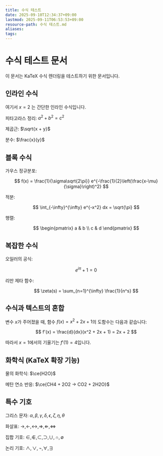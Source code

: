 ```yaml
---
title: 수식 테스트
date: 2025-09-10T12:34:37+09:00
lastmod: 2025-09-11T06:53:53+09:00
resource-path: 수식 테스트.md
aliases: 
tags: 
---
```

# 수식 테스트 문서

이 문서는 KaTeX 수식 렌더링을 테스트하기 위한 문서입니다.

## 인라인 수식

여기서 $x = 2$ 는 간단한 인라인 수식입니다.

피타고라스 정리: $a^2 + b^2 = c^2$

제곱근: $\sqrt{x + y}$

분수: $\frac{x}{y}$

## 블록 수식

가우스 정규분포:

$$
f(x) = \frac{1}{\sigma\sqrt{2\pi}} e^{-\frac{1}{2}\left(\frac{x-\mu}{\sigma}\right)^2}
$$

적분:

$$
\int_{-\infty}^{\infty} e^{-x^2} dx = \sqrt{\pi}
$$

행렬:

$$
\begin{pmatrix}
a & b \\
c & d
\end{pmatrix}
$$

## 복잡한 수식

오일러의 공식:

$$
e^{i\pi} + 1 = 0
$$

리만 제타 함수:

$$
\zeta(s) = \sum_{n=1}^{\infty} \frac{1}{n^s}
$$

## 수식과 텍스트의 혼합

변수 $x$가 주어졌을 때, 함수 $f(x) = x^2 + 2x + 1$의 도함수는 다음과 같습니다:

$$
f'(x) = \frac{d}{dx}(x^2 + 2x + 1) = 2x + 2
$$

따라서 $x = 1$에서의 기울기는 $f'(1) = 4$입니다.

## 화학식 (KaTeX 확장 기능)

물의 화학식: $\ce{H2O}$

메탄 연소 반응: $\ce{CH4 + 2O2 -> CO2 + 2H2O}$

## 특수 기호

그리스 문자: $\alpha, \beta, \gamma, \delta, \epsilon, \zeta, \eta, \theta$

화살표: $\rightarrow, \leftarrow, \leftrightarrow, \Rightarrow, \Leftarrow, \Leftrightarrow$

집합 기호: $\in, \notin, \subset, \supset, \cup, \cap, \emptyset$

논리 기호: $\land, \lor, \neg, \forall, \exists$
